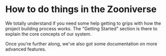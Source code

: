 # How to do things in the Zooniverse

We totally understand if you need some help getting to grips with how the project building process works. The "Getting Started" section is there to explain the core concepts of our system.

Once you're further along, we've also got some documentation on more advanced features.